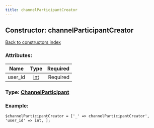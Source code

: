 ```yaml
---
title: channelParticipantCreator
---
```

## Constructor: channelParticipantCreator  
[Back to constructors index](index.md)



### Attributes:

| Name     |    Type       | Required |
|----------|:-------------:|---------:|
|user\_id|[int](../types/int.md) | Required|



### Type: [ChannelParticipant](../types/ChannelParticipant.md)


### Example:

```
$channelParticipantCreator = ['_' => channelParticipantCreator', 'user_id' => int, ];
```